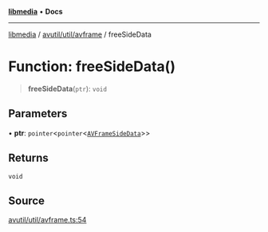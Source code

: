 [**libmedia**](../../../../README.md) • **Docs**

***

[libmedia](../../../../README.md) / [avutil/util/avframe](../README.md) / freeSideData

# Function: freeSideData()

> **freeSideData**(`ptr`): `void`

## Parameters

• **ptr**: `pointer`\<`pointer`\<[`AVFrameSideData`](../../../struct/avframe/classes/AVFrameSideData.md)\>\>

## Returns

`void`

## Source

[avutil/util/avframe.ts:54](https://github.com/zhaohappy/libmedia/blob/83708827f1f74f03ced670ca9bc2d9d1e5e5366a/src/avutil/util/avframe.ts#L54)
